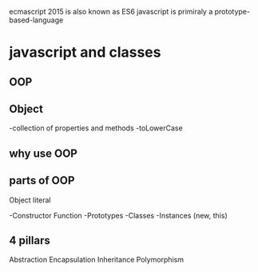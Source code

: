 ecmascript 2015 is also known as ES6
javascript is primiraly a prototype-based-language

# javascript and classes

## OOP

## Object
-collection of properties and methods
-toLowerCase

## why use OOP

## parts of OOP
Object literal

-Constructor Function
-Prototypes
-Classes
-Instances (new, this)

## 4 pillars
Abstraction
Encapsulation
Inheritance
Polymorphism

